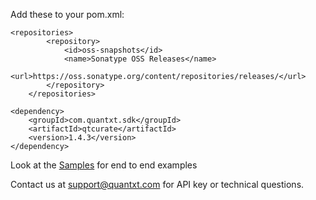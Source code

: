 Add these to your pom.xml:

```
<repositories>
        <repository>
            <id>oss-snapshots</id>
            <name>Sonatype OSS Releases</name>
            <url>https://oss.sonatype.org/content/repositories/releases/</url>
        </repository>
    </repositories>
```

```
<dependency>
    <groupId>com.quantxt.sdk</groupId>
    <artifactId>qtcurate</artifactId>
    <version>1.4.3</version>
</dependency>
```


Look at the [Samples](src/main/java/com/quantxt/sdk/sample) for end to end examples

Contact us at <support@quantxt.com> for API key or technical questions.


